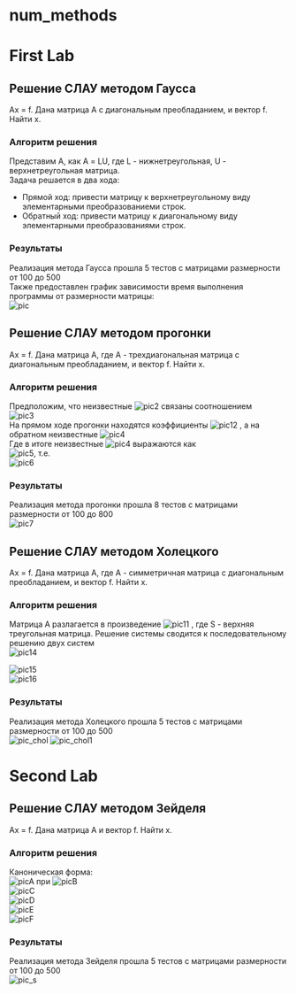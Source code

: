 # num_methods
# First Lab
## Решение СЛАУ методом Гаусса
Ax = f. Дана матрица A с диагональным преобладанием, и вектор f. Найти x.
### Алгоритм решения
Представим А, как А = LU, где L - нижнетреугольная, U - верхнетреугольная матрица.  
Задача решается в два хода:  
- Прямой ход: привести матрицу к верхнетреугольному виду элементарными преобразованиеми строк.  
- Обратный ход: привести матрицу к диагональному виду элементарными преобразованиями строк.  
### Результаты  
Реализация метода Гаусса прошла 5 тестов с матрицами размерности от 100 до 500  
Также предоставлен график зависимости время выполнения программы от размерности матрицы:  
![pic](lab1/pic_gauss.png)
## Решение СЛАУ методом прогонки  
Ах = f. Дана матрица A, где А - трехдиагональная матрица с диагональным преобладанием, и вектор f. Найти x.
### Алгоритм решения  
Предположим, что неизвестные ![pic2](lab1/1.gif) связаны соотношением  
![pic3](lab1/CodeCogsEqn.gif)  
На прямом ходе прогонки находятся коэффициенты ![pic12](lab1/5.gif) , а на обратном неизвестные ![pic4](lab1/1.gif)  
Где в итоге неизвестные ![pic4](lab1/1.gif) выражаются как  
![pic5](lab1/2.gif), т.е.  
![pic6](lab1/3.gif)
### Результаты
Реализация метода прогонки прошла 8 тестов с матрицами размерности от 100 до 800  
![pic7](lab1/pic_sweep.png)  
## Решение СЛАУ методом Холецкого
Ах = f. Дана матрица А, где А - симметричная матрица с диагональным преобладанием, и вектор f. Найти х.  
### Алгоритм решения  
Матрица А разлагается в произведение ![pic11](lab1/formula/1.gif)  , где S - верхняя треугольная матрица. Решение системы сводится к последовательному решению двух систем  
![pic14](lab1/formula/2.gif)  

![pic15](lab1/formula/3.gif)  
![pic16](lab1/formula/5.gif)
### Результаты  
Реализация метода Холецкого прошла 5 тестов с матрицами размерности от 100 до 500  
![pic_chol](lab1/pic_chol.png)
![pic_chol1](lab1/pic_chol1.png)
# Second Lab  
## Решение СЛАУ методом Зейделя  
Ax = f. Дана матрица А и вектор f. Найти х.  
### Алгоритм решения  
Каноническая форма:  
![picA](lab2/formula/11.gif) 
при ![picB](lab2/formula/12.gif)  
![picC](lab2/formula/13.gif)  
![picD](lab2/formula/14.gif)  
![picE](lab2/formula/15.gif)  
![picF](lab2/formula/16.gif)
### Результаты  
Реализация метода Зейделя прошла 5 тестов с матрицами размерности от 100 до 500  
![pic_s](lab2/pic_seidel.png)

